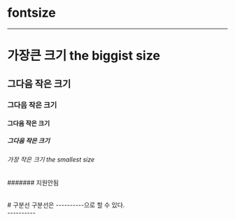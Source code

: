 # fontsize
-------------------
# 가장큰 크기 the biggist size
## 그다음 작은 크기
### 그다음 작은 크기
#### 그다음 작은 크기
##### 그다음 작은 크기
###### 가장 작은 크기 the smallest size
####### 지원안됨

<br>
# 구분선
  구분선은 ----------으로 할 수 있다.<br>
  ----------
